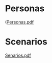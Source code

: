 # Personas

([Personas.pdf](https://github.com/user-attachments/files/17264433/Personas.pdf)


# Scenarios

[Senarios.pdf](https://github.com/user-attachments/files/17264434/Senarios.pdf)
